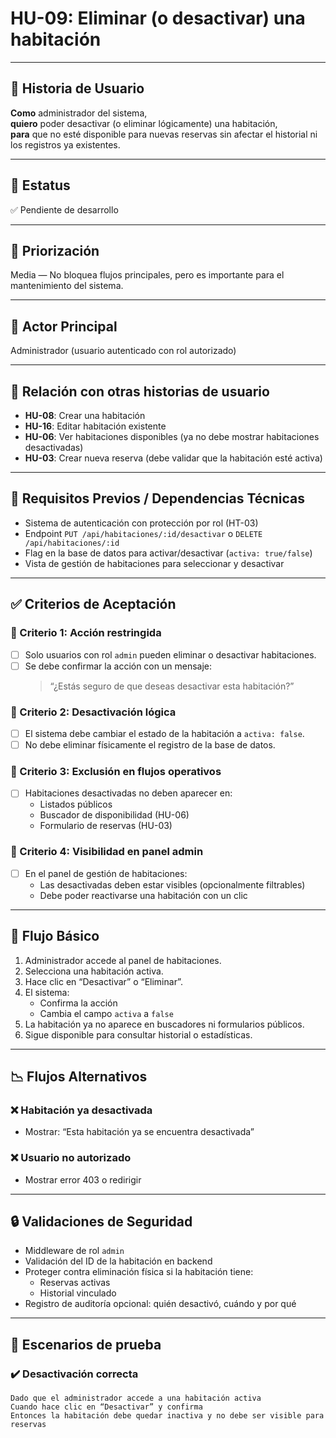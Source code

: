 # HU-09: Eliminar (o desactivar) una habitación

---

## 📝 Historia de Usuario

**Como** administrador del sistema,  
**quiero** poder desactivar (o eliminar lógicamente) una habitación,  
**para** que no esté disponible para nuevas reservas sin afectar el historial ni los registros ya existentes.

---

## 📌 Estatus  
✅ Pendiente de desarrollo

---

## 🎯 Priorización  
Media — No bloquea flujos principales, pero es importante para el mantenimiento del sistema.

---

## 👤 Actor Principal  
Administrador (usuario autenticado con rol autorizado)

---

## 🔗 Relación con otras historias de usuario

- **HU-08**: Crear una habitación  
- **HU-16**: Editar habitación existente  
- **HU-06**: Ver habitaciones disponibles (ya no debe mostrar habitaciones desactivadas)  
- **HU-03**: Crear nueva reserva (debe validar que la habitación esté activa)

---

## 🧱 Requisitos Previos / Dependencias Técnicas

- Sistema de autenticación con protección por rol (HT-03)
- Endpoint `PUT /api/habitaciones/:id/desactivar` o `DELETE /api/habitaciones/:id`
- Flag en la base de datos para activar/desactivar (`activa: true/false`)
- Vista de gestión de habitaciones para seleccionar y desactivar

---

## ✅ Criterios de Aceptación

### 🎯 Criterio 1: Acción restringida
- [ ] Solo usuarios con rol `admin` pueden eliminar o desactivar habitaciones.
- [ ] Se debe confirmar la acción con un mensaje:  
  > “¿Estás seguro de que deseas desactivar esta habitación?”

### 🎯 Criterio 2: Desactivación lógica
- [ ] El sistema debe cambiar el estado de la habitación a `activa: false`.
- [ ] No debe eliminar físicamente el registro de la base de datos.

### 🎯 Criterio 3: Exclusión en flujos operativos
- [ ] Habitaciones desactivadas no deben aparecer en:
  - Listados públicos
  - Buscador de disponibilidad (HU-06)
  - Formulario de reservas (HU-03)

### 🎯 Criterio 4: Visibilidad en panel admin
- [ ] En el panel de gestión de habitaciones:
  - Las desactivadas deben estar visibles (opcionalmente filtrables)
  - Debe poder reactivarse una habitación con un clic

---

## 🔄 Flujo Básico

1. Administrador accede al panel de habitaciones.
2. Selecciona una habitación activa.
3. Hace clic en “Desactivar” o “Eliminar”.
4. El sistema:
   - Confirma la acción
   - Cambia el campo `activa` a `false`
5. La habitación ya no aparece en buscadores ni formularios públicos.
6. Sigue disponible para consultar historial o estadísticas.

---

## 📉 Flujos Alternativos

### ❌ Habitación ya desactivada
- Mostrar: “Esta habitación ya se encuentra desactivada”

### ❌ Usuario no autorizado
- Mostrar error 403 o redirigir

---

## 🔒 Validaciones de Seguridad

- Middleware de rol `admin`
- Validación del ID de la habitación en backend
- Proteger contra eliminación física si la habitación tiene:
  - Reservas activas
  - Historial vinculado
- Registro de auditoría opcional: quién desactivó, cuándo y por qué

---

## 🧪 Escenarios de prueba

### ✔️ Desactivación correcta
```gherkin
Dado que el administrador accede a una habitación activa
Cuando hace clic en “Desactivar” y confirma
Entonces la habitación debe quedar inactiva y no debe ser visible para reservas
